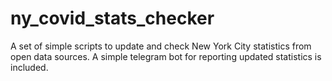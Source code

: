 # ny_covid_stats_checker
A set of simple scripts to update and check New York City statistics from open data sources. A simple telegram bot for reporting updated statistics is included.
